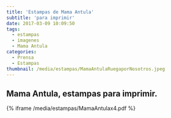 ```yaml
---
title: 'Estampas de Mama Antula'
subtitle: 'para imprimir'
date: 2017-03-09 10:09:50
tags:
  - estampas
  - imagenes
  - Mama Antula
categories:
  - Prensa
  - Estampas
thumbnail: /media/estampas/MamaAntulaRuegaporNosotros.jpeg
---
```


## Mama Antula, estampas para imprimir.

{% iframe /media/estampas/MamaAntulax4.pdf %}
